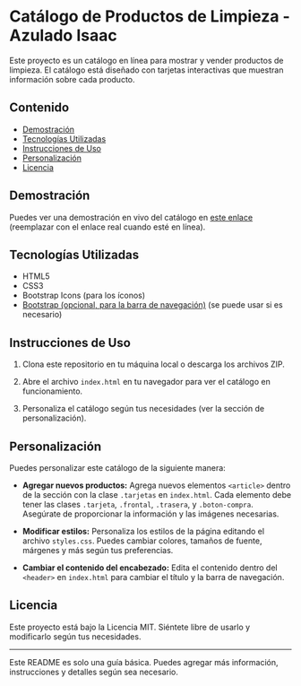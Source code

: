 # Catálogo de Productos de Limpieza - Azulado Isaac

Este proyecto es un catálogo en línea para mostrar y vender productos de limpieza. El catálogo está diseñado con tarjetas interactivas que muestran información sobre cada producto.

## Contenido

- [Demostración](#demostración)
- [Tecnologías Utilizadas](#tecnologías-utiliz)
- [Instrucciones de Uso](#instrucciones-de-uso)
- [Personalización](#personalización)
- [Licencia](#licencia)

## Demostración

Puedes ver una demostración en vivo del catálogo en [este enlace](#) (reemplazar con el enlace real cuando esté en línea).

## Tecnologías Utilizadas

- HTML5
- CSS3
- Bootstrap Icons (para los íconos)
- [Bootstrap (opcional, para la barra de navegación)](https://getbootstrap.com/) (se puede usar si es necesario)

## Instrucciones de Uso

1. Clona este repositorio en tu máquina local o descarga los archivos ZIP.

2. Abre el archivo `index.html` en tu navegador para ver el catálogo en funcionamiento.

3. Personaliza el catálogo según tus necesidades (ver la sección de personalización).

## Personalización

Puedes personalizar este catálogo de la siguiente manera:

- **Agregar nuevos productos:** Agrega nuevos elementos `<article>` dentro de la sección con la clase `.tarjetas` en `index.html`. Cada elemento debe tener las clases `.tarjeta`, `.frontal`, `.trasera`, y `.boton-compra`. Asegúrate de proporcionar la información y las imágenes necesarias.

- **Modificar estilos:** Personaliza los estilos de la página editando el archivo `styles.css`. Puedes cambiar colores, tamaños de fuente, márgenes y más según tus preferencias.

- **Cambiar el contenido del encabezado:** Edita el contenido dentro del `<header>` en `index.html` para cambiar el título y la barra de navegación.

## Licencia

Este proyecto está bajo la Licencia MIT. Siéntete libre de usarlo y modificarlo según tus necesidades.

---
Este README es solo una guía básica. Puedes agregar más información, instrucciones y detalles según sea necesario.
